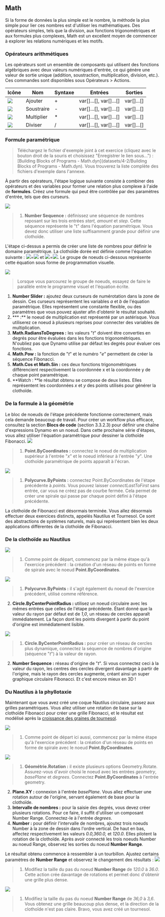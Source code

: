 

## Math

Si la forme de données la plus simple est le nombre, la méthode la plus simple pour lier ces nombres est d'utiliser les mathématiques. Des opérateurs simples, tels que la division, aux fonctions trigonométriques et aux formules plus complexes, Math est un excellent moyen de commencer à explorer les relations numériques et les motifs.

### Opérateurs arithmétiques

Les opérateurs sont un ensemble de composants qui utilisent des fonctions algébriques avec deux valeurs numériques d'entrée, ce qui génère une valeur de sortie unique (addition, soustraction, multiplication, division, etc.). Ces commandes sont disponibles sous Opérateurs > Actions.

|Icône|Nom|Syntaxe|Entrées|Sorties|
| -- | -- | -- | -- | -- |
|![](../images/icons/add-Large.jpg)|Ajouter|+|var[]...[], var[]...[]|var[]...[]|
|![](../images/icons/sub-Large.jpg)|Soustraire|-|var[]...[], var[]...[]|var[]...[]|
|![](../images/icons/mul-Large.jpg)|Multiplier|*|var[]...[], var[]...[]|var[]...[]|
|![](../images/icons/div-Large.jpg)|Diviser|/|var[]...[], var[]...[]|var[]...[]|

### Formule paramétrique

> Téléchargez le fichier d'exemple joint à cet exercice (cliquez avec le bouton droit de la souris et choisissez "Enregistrer le lien sous...") : [Building Blocks of Programs - Math.dyn](datasets/4-2/Building Blocks of Programs - Math.dyn). Vous trouverez la liste complète des fichiers d'exemple dans l'annexe.

À partir des opérateurs, l'étape logique suivante consiste à combiner des opérateurs et des variables pour former une relation plus complexe à l'aide de **formules**. Créez une formule qui peut être contrôlée par des paramètres d'entrée, tels que des curseurs.

![](images/4-2/4-2-5/01.png)

> 1. **Number Sequence :** définissez une séquence de nombres reposant sur les trois entrées *start, amount* et *step*. Cette séquence représente le "t" dans l'équation paramétrique. Vous devez donc utiliser une liste suffisamment grande pour définir une clothoïde.

L'étape ci-dessus a permis de créer une liste de nombres pour définir le domaine paramétrique. La clothoïde dorée est définie comme l'équation suivante : ![](images/4-2/4-2-5/x.gif)=![](images/4-2/4-2-5/goldenSpiral.gif) et ![](images/4-2/4-2-5/y.gif)=![](images/4-2/4-2-5/goldenSpiral2.gif). Le groupe de noeuds ci-dessous représente cette équation sous forme de programmation visuelle.

![](images/4-2/4-2-5/02.png)

> Lorsque vous parcourez le groupe de noeuds, essayez de faire le parallèle entre le programme visuel et l'équation écrite.
1. **Number Slider :** ajoutez deux curseurs de numérotation dans la zone de dessin. Ces curseurs représentent les variables *a* et *b* de l'équation paramétrique. Elles représentent une constante flexible, ou des paramètres que vous pouvez ajuster afin d'obtenir le résultat souhaité.
2. *** :** le noeud de multiplication est représenté par un astérisque. Vous utiliserez ce noeud à plusieurs reprises pour connecter des variables de multiplication.
3. **Math.RadiansToDegrees :** les valeurs "*t*" doivent être converties en degrés pour être évaluées dans les fonctions trigonométriques. N'oubliez pas que Dynamo utilise par défaut les degrés pour évaluer ces fonctions.
4. **Math.Pow :** la fonction de "*t*" et le numéro "*e*" permettent de créer la séquence Fibonacci.
5. **Math.Cos et Math.Sin :** ces deux fonctions trigonométriques différencient respectivement la coordonnée x et la coordonnée y de chaque point paramétrique.
6. **Watch : **le résultat obtenu se compose de deux listes. Elles représentent les coordonnées *x* et *y* des points utilisés pour générer la clothoïde.

### De la formule à la géométrie

Le bloc de noeuds de l'étape précédente fonctionne correctement, mais cela demande beaucoup de travail. Pour créer un workflow plus efficace, consultez la section **Blocs de code** (section 3.3.2.3) pour définir une chaîne d'expressions Dynamo en un noeud. Dans cette prochaine série d'étapes, vous allez utiliser l'équation paramétrique pour dessiner la clothoïde Fibonacci. ![](images/4-2/4-2-5/03.png)
> 1. **Point.ByCoordinates :** connectez le noeud de multiplication supérieur à l'entrée "*x*" et le noeud inférieur à l'entrée "*y*". Une clothoïde paramétrique de points apparaît à l'écran.

![](images/4-2/4-2-5/03aaa.png)
> 1. **Polycurve.ByPoints :** connectez Point.ByCoordinates de l'étape précédente à *points*. Vous pouvez laisser *connectLastToFirst* sans entrée, car vous ne créez pas de courbe fermée. Cela permet de créer une spirale qui passe par chaque point défini à l'étape précédente.

La clothoïde de Fibonacci est désormais terminée. Vous allez désormais effectuer deux exercices distincts, appelés Nautilus et Tournesol. Ce sont des abstractions de systèmes naturels, mais qui représentent bien les deux applications différentes de la clothoïde de Fibonacci.

### De la clothoïde au Nautilus

![](images/4-2/4-2-5/03.png)
> 1. Comme point de départ, commencez par la même étape qu'à l'exercice précédent : la création d'un réseau de points en forme de spirale avec le noeud **Point.ByCoordinates**.

![](images/4-2/4-2-5/03aa.png)
> 1. **Polycurve.ByPoints :** il s'agit également du noeud de l'exercice précédent, utilisé comme référence.
2. **Circle.ByCenterPointRadius :** utilisez un noeud circulaire avec les mêmes entrées que celles de l'étape précédente. Étant donné que la valeur du rayon par défaut est de *1,0*, un réseau de cercles apparaît immédiatement. La façon dont les points divergent à partir du point d'origine est immédiatement lisible.

![](images/4-2/4-2-5/03a.png)
> 1. **Circle.ByCenterPointRadius :** pour créer un réseau de cercles plus dynamique, connectez la séquence de nombres d'origine (séquence "*t*") à la valeur de rayon.
2. **Number Sequence :** réseau d'origine de "*t*". Si vous connectez ceci à la valeur du rayon, les centres des cercles divergent davantage à partir de l'origine, mais le rayon des cercles augmente, créant ainsi un super graphique circulaire Fibonacci. Et c'est encore mieux en 3D !

### Du Nautilus à la phyllotaxie

Maintenant que vous avez créé une coque Nautilus circulaire, passez aux grilles paramétriques. Vous allez utiliser une rotation de base sur la clothoïde Fibonacci pour créer une grille Fibonacci, et le résultat est modélisé après la [croissance des graines de tournesol](http://ms.unimelb.edu.au/~segerman/papers/sunflower_spiral_fibonacci_metric.pdf).

![](images/4-2/4-2-5/03.png)
> 1. Comme point de départ ici aussi, commencez par la même étape qu'à l'exercice précédent : la création d'un réseau de points en forme de spirale avec le noeud **Point.ByCoordinates**.

![](images/4-2/4-2-5/04.png)
> 1. **Géométrie.Rotation :** il existe plusieurs options Geometry.Rotate. Assurez-vous d'avoir choisi le noeud avec les entrées *geometry*, *basePlane* et *degrees*. Connectez **Point.ByCoordinates** à l'entrée geometry.
2. **Plane.XY :** connexion à l'entrée *basePlane*. Vous allez effectuer une rotation autour de l'origine, servant également de base pour la clothoïde.
3. **Intervalle de nombres :** pour la saisie des degrés, vous devez créer plusieurs rotations. Pour ce faire, il suffit d'utiliser un composant Number Range. Connectez-le à l'entrée *degrees*.
4. **Number :** pour définir l'intervalle de nombres, ajoutez trois noeuds Number à la zone de dessin dans l'ordre vertical. De haut en bas, affectez respectivement les valeurs *0.0,360.0,* et *120.0*. Elles pilotent la rotation de la clothoïde. Après avoir connecté les trois noeuds Number au noeud Range, observez les sorties du noeud **Number Range**.

Le résultat obtenu commence à ressembler à un tourbillon. Ajustez certains paramètres de **Number Range** et observez le changement des résultats : 
![](images/4-2/4-2-5/05.png)
> 1. Modifiez la taille du pas du noeud **Number Range** de *120.0* à *36.0*. Cette action crée davantage de rotations et permet donc d'obtenir une grille plus dense.

![](images/4-2/4-2-5/06.png)
> 1. Modifiez la taille du pas du noeud **Number Range** de *36,0* à *3,6*. Vous obtenez une grille beaucoup plus dense, et la direction de la clothoïde n'est pas claire. Bravo, vous avez créé un tournesol.

